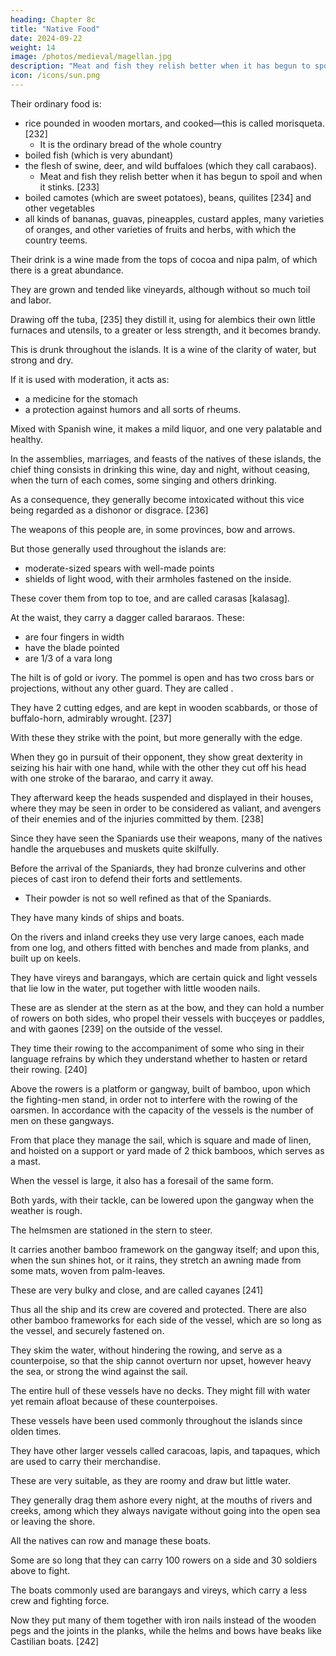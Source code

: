```yaml
---
heading: Chapter 8c
title: "Native Food"
date: 2024-09-22
weight: 14
image: /photos/medieval/magellan.jpg
description: "Meat and fish they relish better when it has begun to spoil and when it stinks"
icon: /icons/sun.png
---
```



Their ordinary food is:
- rice pounded in wooden mortars, and cooked—this is called morisqueta. [232]
  - It is the ordinary bread of the whole country
- boiled fish (which is very abundant)
- the flesh of swine, deer, and wild buffaloes (which they call carabaos).
  - Meat and fish they relish better when it has begun to spoil and when it stinks. [233] 
- boiled camotes (which are sweet potatoes), beans, quilites [234] and other vegetables
- all kinds of bananas, guavas, pineapples, custard apples, many varieties of oranges, and other varieties of fruits and herbs, with which the country teems.

Their drink is a wine made from the tops of cocoa and nipa palm, of which there is a great abundance.

They are grown and tended like vineyards, although without so much toil and labor. 

Drawing off the tuba, [235] they distill it, using for alembics their own little furnaces and utensils, to a greater or less strength, and it becomes brandy. 

This is drunk throughout the islands. It is a wine of the clarity of water, but strong and dry. 

If it is used with moderation, it acts as:
- a medicine for the stomach
- a protection against humors and all sorts of rheums.

Mixed with Spanish wine, it makes a mild liquor, and one very palatable and healthy.

In the assemblies, marriages, and feasts of the natives of these islands, the chief thing consists in drinking this wine, day and night, without ceasing, when the turn of each comes, some singing and others drinking.

As a consequence, they generally become intoxicated without this vice being regarded as a dishonor or disgrace. [236]

The weapons of this people are, in some provinces, bow and arrows. 

But those generally used throughout the islands are:
- moderate-sized spears with well-made points
- shields of light wood, with their armholes fastened on the inside. 

These cover them from top to toe, and are called carasas [kalasag]. 

At the waist, they carry a dagger called bararaos. These:
- are four fingers in width
- have the blade pointed
- are 1/3 of a vara long

The hilt is of gold or ivory. The pommel is open and has two cross bars or projections, without any other guard. They are called . 

They have 2 cutting edges, and are kept in wooden scabbards, or those of buffalo-horn, admirably wrought. [237] 

With these they strike with the point, but more generally with the edge.

When they go in pursuit of their opponent, they show great dexterity in seizing his hair with one hand, while with the other they cut off his head with one stroke of the bararao, and carry it away. 

They afterward keep the heads suspended and displayed in their houses, where they may be seen in order to be considered as valiant, and avengers of their enemies and of the injuries committed by them. [238]

Since they have seen the Spaniards use their weapons, many of the natives handle the arquebuses and muskets quite skilfully. 

Before the arrival of the Spaniards, they had bronze culverins and other pieces of cast iron to defend their forts and settlements.
- Their powder is not so well refined as that of the Spaniards.

They have many kinds of ships and boats.

On the rivers and inland creeks they use very large canoes, each made from one log, and others fitted with benches and made from planks, and built up on keels.

They have vireys and barangays, which are certain quick and light vessels that lie low in the water, put together with little wooden nails. 

These are as slender at the stern as at the bow, and they can hold a number of rowers on both sides, who propel their vessels with bucçeyes or paddles, and with gaones [239] on the outside of the vessel.

They time their rowing to the accompaniment of some who sing in their language refrains by which they understand whether to hasten or retard their rowing. [240]

Above the rowers is a platform or gangway, built of bamboo, upon which the fighting-men stand, in order not to interfere with the rowing of the oarsmen. In accordance with the capacity of the vessels is the number of men on these gangways. 

From that place they manage the sail, which is square and made of linen, and hoisted on a support or yard made of 2 thick bamboos, which serves as a mast.

When the vessel is large, it also has a foresail of the same form.

Both yards, with their tackle, can be lowered upon the gangway when the weather is rough. 

The helmsmen are stationed in the stern to steer.

It carries another bamboo framework on the gangway itself; and upon this, when the sun shines hot, or it rains, they stretch an awning made from some mats, woven from palm-leaves. 

These are very bulky and close, and are called cayanes [241] 

Thus all the ship and its crew are covered and protected. There are also other bamboo frameworks for each side of the vessel, which are so long as the vessel, and securely fastened on. 

They skim the water, without hindering the rowing, and serve as a counterpoise, so that the ship cannot overturn nor upset, however heavy the sea, or strong the wind against the sail. 

The entire hull of these vessels have no decks. They might fill with water yet remain afloat because of these counterpoises.

<!-- and remain between wind and water, even until it is destroyed and broken up, without sinking,   -->

These vessels have been used commonly throughout the islands since olden times. 

They have other larger vessels called caracoas, lapis, and tapaques, which are used to carry their merchandise.

These are very suitable, as they are roomy and draw but little water.

They generally drag them ashore every night, at the mouths of rivers and creeks, among which they always navigate without going into the open sea or leaving the shore.

All the natives can row and manage these boats. 

Some are so long that they can carry 100 rowers on a side and 30 soldiers above to fight.

The boats commonly used are barangays and vireys, which carry a less crew and fighting force.

Now they put many of them together with iron nails instead of the wooden pegs and the joints in the planks, while the helms and bows have beaks like Castilian boats. [242]


